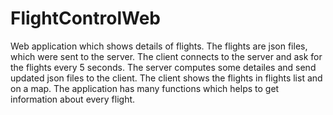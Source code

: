 # FlightControlWeb
Web application which shows details of flights.
The flights are json files, which were sent to the server.
The client connects to the server and ask for the flights every 5 seconds.
The server computes some detailes and send updated json files to the client.
The client shows the flights in flights list and on a map.
The application has many functions which helps to get information about every flight.
